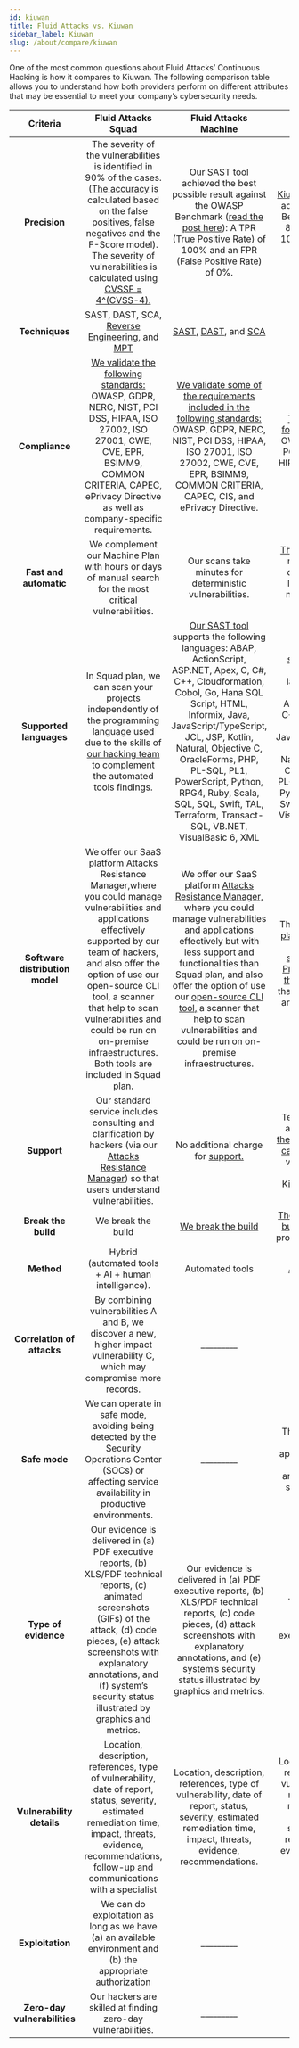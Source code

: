```yaml
---
id: kiuwan
title: Fluid Attacks vs. Kiuwan
sidebar_label: Kiuwan
slug: /about/compare/kiuwan
---
```


One of the most common questions about
Fluid Attacks’ Continuous Hacking is
how it compares to Kiuwan.
The following comparison table allows
you to understand how both providers perform
on different attributes that may be essential
to meet your company’s cybersecurity needs.

|           **Criteria**          |                                                                                                                                                                  **Fluid Attacks  Squad**                                                                                                                                                                  |                                                                                                                                                                                                                   **Fluid Attacks Machine**                                                                                                                                                                                                                   |                                                                                                                                                                                             **Kiuwan**                                                                                                                                                                                            |
|:-------------------------------:|:----------------------------------------------------------------------------------------------------------------------------------------------------------------------------------------------------------------------------------------------------------------------------------------------------------------------------------------------------------:|:-------------------------------------------------------------------------------------------------------------------------------------------------------------------------------------------------------------------------------------------------------------------------------------------------------------------------------------------------------------------------------------------------------------------------------------------------------------:|:-------------------------------------------------------------------------------------------------------------------------------------------------------------------------------------------------------------------------------------------------------------------------------------------------------------------------------------------------------------------------------------------------:|
| **Precision**                   | The severity of the vulnerabilities is  identified in 90% of the cases. ([The  accuracy](/about/sla/accuracy/) is calculated based on the false  positives, false negatives and the F-Score  model). The severity of vulnerabilities is  calculated using [CVSSF = 4^(CVSS-4).](/about/faq/#adjustment-by-severity)                                        | Our SAST tool achieved the best possible  result against the OWASP Benchmark  ([read the post here](https://fluidattacks.com/blog/owasp-benchmark-fluid-attacks/)): A TPR (True Positive  Rate) of 100% and an FPR (False Positive  Rate) of 0%.                                                                                                                                                                                                              | [Kiuwan Code](https://www.kiuwan.com/blog/owasp-benchmark-diy/) Security achieved an   OWASP Benchmark score of 83.3 with a   TPR of 100% and an FPR of 16.7%.                                                                                                                                                                                                                                    |
| **Techniques**                  | SAST, DAST, SCA, [Reverse Engineering](https://fluidattacks.com/categories/re/), and [MPT](https://fluidattacks.com/categories/re/)                                                                                                                                                                                                                        | [SAST](https://fluidattacks.com/categories/sast/), [DAST](https://fluidattacks.com/categories/sast/), and [SCA](https://fluidattacks.com/categories/sca/)                                                                                                                                                                                                                                                                                                     | [SAST](https://www.kiuwan.com/blog/owasp-benchmark-diy/) and [SCA](https://www.kiuwan.com/insights-open-source/)                                                                                                                                                                                                                                                                                  |
| **Compliance**                  | [We validate the following standards:](https://docs.fluidattacks.com/criteria/compliance/)  OWASP, GDPR, NERC, NIST, PCI DSS,  HIPAA, ISO 27002, ISO 27001, CWE, CVE,  EPR, BSIMM9, COMMON CRITERIA,  CAPEC, ePrivacy Directive as well as  company-specific requirements.                                                                                 | [We validate some of the requirements  included in the following standards:](https://docs.fluidattacks.com/criteria/compliance/) OWASP, GDPR, NERC, NIST, PCI DSS,  HIPAA, ISO 27001, ISO 27002, CWE, CVE,  EPR, BSIMM9, COMMON CRITERIA,  CAPEC, CIS, and ePrivacy Directive.                                                                                                                                                                                | [They validate the following standards:](https://www.kiuwan.com/blog/security-standards-in-software-development/)  OWASP, NIST, CWE, PCI DSS,  MISRA-C, HIPAA, WASC, BIZEC, and  SEI CERT.                                                                                                                                                                                                        |
| **Fast and automatic**          | We complement our Machine Plan with   hours or days of manual search for the   most critical vulnerabilities.                                                                                                                                                                                                                                              | Our scans take minutes for deterministic   vulnerabilities.                                                                                                                                                                                                                                                                                                                                                                                                   | [Their scans](https://www.kiuwan.com/docs/pages/viewpage.action?pageId=17727689) can take minutes or hours,   depending on the language and the number   of lines of code.                                                                                                                                                                                                                        |
| **Supported languages**         | In Squad plan, we can scan your projects independently of the programming language used due to the skills of [our hacking team](https://fluidattacks.com/solutions/penetration-testing/) to complement the automated tools findings.                                                                                                                       | [Our SAST tool](https://fluidattacks.com/categories/sast/) supports the following languages: ABAP, ActionScript, ASP.NET, Apex, C, C#, C++, Cloudformation, Cobol, Go, Hana SQL Script, HTML, Informix, Java, JavaScript/TypeScript, JCL, JSP, Kotlin, Natural, Objective C, OracleForms, PHP, PL-SQL, PL1, PowerScript, Python, RPG4, Ruby, Scala, SQL, SQL, Swift, TAL, Terraform, Transact-SQL, VB.NET, VisualBasic 6, XML                                 | [Their solutions support](https://www.kiuwan.com/docs/pages/viewpage.action?pageId=17727588) following programming languages: ABAP, ActionScript, ASP.NET, C, Cobol, C++, C#, Go, HTML, Informix, Java, JavaScript/TypeScript, JCL, JSP, Kotlin, Natural, Objective C, OracleForms, PHP, PL-SQL, PowerScript, Python, RPG4, Scala, Swift, Transact-SQL, VisualBasic 6, VB.Net                     |
| **Software distribution model** | We offer our SaaS platform Attacks Resistance Manager,where you could manage vulnerabilities and applications effectively supported by our team of hackers, and also offer the option of use our open-source CLI tool, a scanner that help to scan vulnerabilities and could be run on on-premise infraestructures. Both tools are included in Squad plan. | We offer our SaaS platform [Attacks Resistance Manager,](https://docs.fluidattacks.com/machine/web/arm) where you could manage vulnerabilities and applications effectively but with less support and functionalities  than Squad plan, and also offer the option of use our [open-source CLI tool,](https://docs.fluidattacks.com/machine/scanner/plans/foss)  a  scanner that help to scan vulnerabilities and could be run on on-premise infraestructures. | They offer their [SaaS platform](https://www.kiuwan.com/docs/display/K5/Kiuwan+Cloud+Analyzer), also a [local version of their scanner](https://www.kiuwan.com/docs/display/K5/Kiuwan+Local+Analyzer), and [On-Premises version of their SaaS platform](https://www.kiuwan.com/docs/display/K5/Kiuwan+On-Premises+Distributed+Version) that could be installed and managed totally by the client. |
| **Support**                     | Our standard service includes consulting  and clarification by hackers (via our  [Attacks Resistance Manager](https://docs.fluidattacks.com/machine/web/arm)) so that users  understand vulnerabilities.                                                                                                                                                   | No additional charge for [support.](/machine/web/support/live-chat)                                                                                                                                                                                                                                                                                                                                                                                           | Technical support is always included [in   their plans. Customers can](https://www.kiuwan.com/docs/display/K5/Kiuwan+Technical+Support+Guide) submit requests   via email, the Help Widget, and the Kiuwan   Help Center                                                                                                                                                                          |
| **Break the build**             | We break the build                                                                                                                                                                                                                                                                                                                                         | [We break the build](https://fluidattacks.com/solutions/devsecops/)                                                                                                                                                                                                                                                                                                                                                                                           | [They do not break the build](https://www.kiuwan.com/press-releases/) but only   report problematic conditions                                                                                                                                                                                                                                                                                    |
| **Method**                      | Hybrid (automated tools + AI + human   intelligence).                                                                                                                                                                                                                                                                                                      | Automated tools                                                                                                                                                                                                                                                                                                                                                                                                                                               | [Automated tools.](https://www.kiuwan.com/insights-open-source/)                                                                                                                                                                                                                                                                                                                                  |
| **Correlation of attacks**      | By combining vulnerabilities A and B, we   discover a new, higher impact   vulnerability C, which may compromise   more records.                                                                                                                                                                                                                           | _________                                                                                                                                                                                                                                                                                                                                                                                                                                                     | _________                                                                                                                                                                                                                                                                                                                                                                                         |
| **Safe mode**                   | We can operate in safe mode, avoiding   being detected by the Security   Operations Center (SOCs) or affecting   service availability in productive   environments.                                                                                                                                                                                        | _________                                                                                                                                                                                                                                                                                                                                                                                                                                                     | They do not need to suspend the   application's service, whose code is   analyzed during the scanning process.                                                                                                                                                                                                                                                                                    |
| **Type of evidence**            | Our evidence is delivered in (a) PDF   executive reports, (b) XLS/PDF technical   reports, (c) animated screenshots (GIFs)   of the attack, (d) code pieces, (e) attack   screenshots with explanatory annotations,   and (f) system’s security status illustrated   by graphics and metrics.                                                              | Our evidence is delivered in (a) PDF executive reports, (b) XLS/PDF technical reports, (c) code pieces, (d) attack screenshots with explanatory annotations, and (e) system’s security status illustrated by graphics and metrics.                                                                                                                                                                                                                            | Their evidence is delivered in  (a) PDF/XML/CSV executive reports and   (b) [customized reports.](https://www.kiuwan.com/docs/display/K5/Getting+Started+with+Kiuwan)                                                                                                                                                                                                                             |
| **Vulnerability details**       | Location, description, references, type of vulnerability, date of report, status, severity, estimated remediation time, impact, threats, evidence, recommendations, follow-up and communications with a specialist                                                                                                                                         | Location, description, references, type of vulnerability, date of report, status, severity, estimated remediation time, impact, threats, evidence, recommendations.                                                                                                                                                                                                                                                                                           | Location, description, references, type of vulnerability, date of report, estimated remediation time, vulnerable code segment, threats, recommendations, evidence, vulnerable and fixed code examples.                                                                                                                                                                                            |
| **Exploitation**                | We can do exploitation as long as we   have (a) an available environment and   (b) the appropriate authorization                                                                                                                                                                                                                                           | _________                                                                                                                                                                                                                                                                                                                                                                                                                                                     | They cannot do exploitation.                                                                                                                                                                                                                                                                                                                                                                      |
| **Zero-day vulnerabilities**    | Our hackers are skilled at finding   zero-day vulnerabilities.                                                                                                                                                                                                                                                                                             | _________                                                                                                                                                                                                                                                                                                                                                                                                                                                     | _________                                                                                                                                                                                                                                                                                                                                                                                         |
